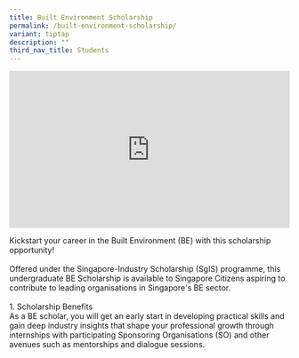 ```yaml
---
title: Built Environment Scholarship
permalink: /built-environment-scholarship/
variant: tiptap
description: ""
third_nav_title: Students
---
```

<div style="position: relative; width: 100%; padding-bottom: 56.2%;">
    <iframe style="position: absolute; width: 100%; height: 100%;" allowfullscreen="true" frameborder="0" src="https://www.youtube.com/embed/7Esj2HsU0cY?si=pqmigvtD2SZqe5Ek&amp;rel=0"></iframe>
</div>
<p>Kickstart your career in the Built Environment (BE) with this scholarship opportunity!
<br>
<br>Offered under the Singapore-Industry Scholarship (SgIS) programme, this undergraduate BE Scholarship is available to Singapore Citizens aspiring to contribute to leading organisations in Singapore's BE sector.
<br>
<br>1. Scholarship Benefits
<br>	
As a BE scholar, you will get an early start in developing practical skills and gain deep industry insights that shape your professional growth through internships with participating Sponsoring Organisations (SO)  and other avenues such as mentorships and dialogue sessions. 

</p>